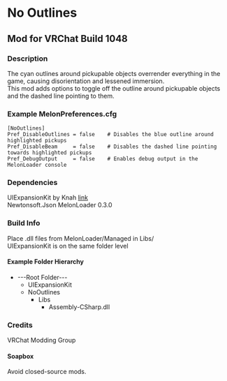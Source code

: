 # No Outlines
## Mod for VRChat Build 1048

### Description
The cyan outlines around pickupable objects overrender everything in the game, causing disorientation and lessened immersion.  
This mod adds options to toggle off the outline around pickupable objects and the dashed line pointing to them.  

### Example MelonPreferences.cfg
```
[NoOutlines]
Pref_DisableOutlines = false 	# Disables the blue outline around highlighted pickups 
Pref_DisableBeam     = false    # Disables the dashed line pointing towards highlighted pickups
Pref_DebugOutput     = false    # Enables debug output in the MelonLoader console
```

### Dependencies
UIExpansionKit by Knah [link](https://github.com/knah/VRCMods)  
Newtonsoft.Json
MelonLoader 0.3.0

### Build Info
Place .dll files from MelonLoader/Managed in Libs/  
UIExpansionKit is on the same folder level 

#### Example Folder Hierarchy
* ---Root Folder---  
  * UIExpansionKit  
  * NoOutlines   
    * Libs  
	  * Assembly-CSharp.dll  

### Credits
VRChat Modding Group


#### Soapbox
Avoid closed-source mods.
